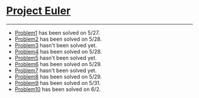 # [Project Euler](http://projecteuler.net)

---

+ [Problem1](http://projecteuler.net/problem=1) has been solved on 5/27.
+ [Problem2](http://projecteuler.net/problem=2) has been solved on 5/28.
+ [Problem3](http://projecteuler.net/problem=3) hasn't been solved yet.
+ [Problem4](http://projecteuler.net/problem=4) has been solved on 5/28.
+ [Problem5](http://projecteuler.net/problem=5) hasn't been solved yet.
+ [Problem6](http://projecteuler.net/problem=6) has been solved on 5/29.
+ [Problem7](http://projecteuler.net/problem=7) hasn't been solved yet.
+ [Problem8](http://projecteuler.net/problem=8) has been solved on 5/29.
+ [Problem9](http://projecteuler.net/problem=9) has been solved on 5/31.
+ [Problem10](http://projecteuler.net/problem=10) has been solved on 6/2.
